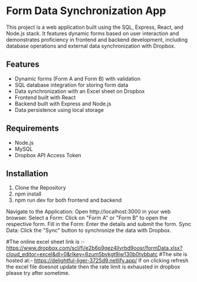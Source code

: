 # Form Data Synchronization App

This project is a web application built using the SQL, Express, React, and Node.js stack. 
It features dynamic forms based on user interaction and demonstrates proficiency in frontend and backend development, including database operations and external data synchronization with Dropbox.

## Features

- Dynamic forms (Form A and Form B) with validation
- SQL database integration for storing form data
- Data synchronization with an Excel sheet on Dropbox
- Frontend built with React
- Backend built with Express and Node.js
- Data persistence using local storage


## Requirements

- Node.js
- MySQL
- Dropbox API Access Token

## Installation

1. Clone the Repository
2. npm install
3. npm run dev for both frontend and backend

Navigate to the Application: Open http://localhost:3000 in your web browser.
Select a Form: Click on "Form A" or "Form B" to open the respective form.
Fill in the Form: Enter the details and submit the form.
Sync Data: Click the "Sync" button to synchronize the data with Dropbox.

#The online excel sheet link is :- https://www.dropbox.com/scl/fi/e2b6p9qez4ilvrbd9oosr/formData.xlsx?cloud_editor=excel&dl=0&rlkey=6zum5bvkgt9iw130b0tybbatc
#The site is hosted at:- https://delightful-liger-3725d9.netlify.app/
If on clicking refresh the excel file doesnot update then the rate limit is exhausted in dropbox please try after sometime.
